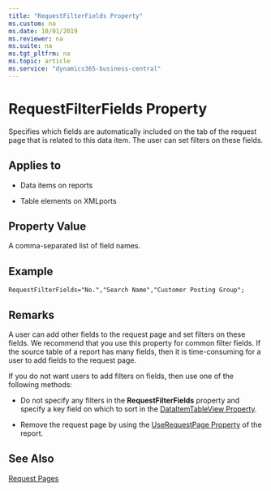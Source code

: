 ```yaml
---
title: "RequestFilterFields Property"
ms.custom: na
ms.date: 10/01/2019
ms.reviewer: na
ms.suite: na
ms.tgt_pltfrm: na
ms.topic: article
ms.service: "dynamics365-business-central"
---
```

 
# RequestFilterFields Property

Specifies which fields are automatically included on the tab of the request page that is related to this data item. The user can set filters on these fields.  
  
## Applies to  
  
- Data items on reports  
  
- Table elements on XMLports
  
## Property Value
A comma-separated list of field names.  

## Example

```
RequestFilterFields="No.","Search Name","Customer Posting Group";
```
  
## Remarks  
A user can add other fields to the request page and set filters on these fields. We recommend that you use this property for common filter fields. If the source table of a report has many fields, then it is time-consuming for a user to add fields to the request page.  
  
If you do not want users to add filters on fields, then use one of the following methods:  
  
- Do not specify any filters in the **RequestFilterFields** property and specify a key field on which to sort in the [DataItemTableView Property](devenv-dataitemtableview-property.md).  
  
- Remove the request page by using the [UseRequestPage Property](devenv-userequestpage-property.md) of the report.  

## See Also
[Request Pages](../devenv-request-pages.md)  